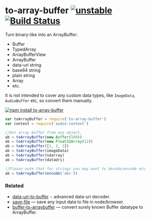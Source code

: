 # to-array-buffer [![unstable](https://img.shields.io/badge/stability-unstable-orange.svg)](http://github.com/badges/stability-badges) [![Build Status](https://img.shields.io/travis/dfcreative/to-array-buffer.svg)](https://travis-ci.org/dfcreative/to-array-buffer)

Turn binary-like into an ArrayBuffer:

* Buffer
* TypedArray
* ArrayBufferView
* ArrayBuffer
* data-uri string
* base64 string
* plain string
* Array
* etc.

It is not intended to cover any custom data types, like `ImageData`, `AudioBuffer` etc, so convert them manually.

[![npm install to-array-buffer](https://nodei.co/npm/to-array-buffer.png?mini=true)](https://npmjs.org/package/to-array-buffer/)

```js
var toArrayBuffer = require('to-array-buffer')
var context = require('audio-context')

//Get array buffer from any object.
ab = toArrayBuffer(new Buffer(100))
ab = toArrayBuffer(new Float32Array(12))
ab = toArrayBuffer([1, 2, 3])
ab = toArrayBuffer(imageData)
ab = toArrayBuffer(ndarray)
ab = toArrayBuffer(dataUri)

//Please note that for strings you may want to decode/encode etc.
ab = toArrayBuffer(encode('abc'))
```

### Related

* [data-uri-to-buffer](https://npmjs.org/package/data-uri-to-buffer) − advanced data-uri decoder.
* [save-file](https://github.com/dfcreative/save-file) — save any input data to file in node/browser.
* [buffer-to-arraybuffer](https://npmjs.org/package/buffer-to-arraybuffer) — convert surely known Buffer datatype to ArrayBuffer.
